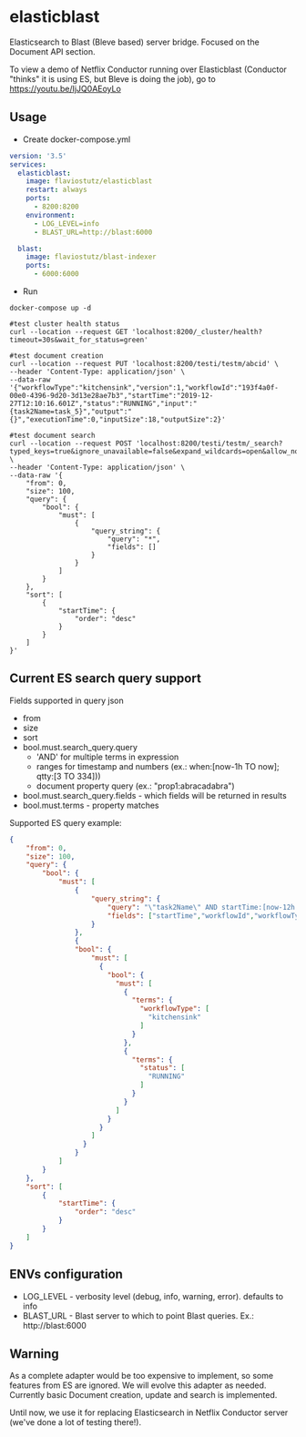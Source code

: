 # elasticblast
Elasticsearch to Blast (Bleve based) server bridge. Focused on the Document API section.

To view a demo of Netflix Conductor running over Elasticblast (Conductor "thinks" it is using ES, but Bleve is doing the job), go to https://youtu.be/IjJQ0AEoyLo

## Usage

* Create docker-compose.yml

```yml
version: '3.5'
services:
  elasticblast:
    image: flaviostutz/elasticblast
    restart: always
    ports:
      - 8200:8200
    environment:
      - LOG_LEVEL=info
      - BLAST_URL=http://blast:6000

  blast:
    image: flaviostutz/blast-indexer
    ports:
      - 6000:6000
```

* Run 

```shell
docker-compose up -d

#test cluster health status
curl --location --request GET 'localhost:8200/_cluster/health?timeout=30s&wait_for_status=green'

#test document creation
curl --location --request PUT 'localhost:8200/testi/testm/abcid' \
--header 'Content-Type: application/json' \
--data-raw '{"workflowType":"kitchensink","version":1,"workflowId":"193f4a0f-00e0-4396-9d20-3d13e28ae7b3","startTime":"2019-12-27T12:10:16.601Z","status":"RUNNING","input":"{task2Name=task_5}","output":"{}","executionTime":0,"inputSize":18,"outputSize":2}'

#test document search
curl --location --request POST 'localhost:8200/testi/testm/_search?typed_keys=true&ignore_unavailable=false&expand_wildcards=open&allow_no_indices=true&search_type=query_then_fetch&batched_reduce_size=512' \
--header 'Content-Type: application/json' \
--data-raw '{
    "from": 0,
    "size": 100,
    "query": {
        "bool": {
            "must": [
                {
                    "query_string": {
                        "query": "*",
                        "fields": []
                    }
                }
            ]
        }
    },
    "sort": [
        {
            "startTime": {
                "order": "desc"
            }
        }
    ]
}'
```

## Current ES search query support

Fields supported in query json

* from
* size
* sort
* bool.must.search_query.query
  * 'AND' for multiple terms in expression
  * ranges for timestamp and numbers (ex.: when:[now-1h TO now]; qtty:[3 TO 334]))
  * document property query (ex.: "prop1:abracadabra")
* bool.must.search_query.fields - which fields will be returned in results
* bool.must.terms - property matches

Supported ES query example:

```json
{
    "from": 0,
    "size": 100,
    "query": {
        "bool": {
            "must": [
                {
                    "query_string": {
                        "query": "\"task2Name\" AND startTime:[now-12h TO now] AND inputSize:[0 TO 20] AND _id:\"abcid2\"",
                        "fields": ["startTime","workflowId","workflowType","startTime", "status"]
                    }
                },
		        {
				"bool": {
		            "must": [
		              {
		                "bool": {
		                  "must": [
		                    {
		                      "terms": {
		                        "workflowType": [
		                          "kitchensink"
		                        ]
		                      }
		                    },
		                    {
		                      "terms": {
		                        "status": [
		                          "RUNNING"
		                        ]
		                      }
		                    }
		                  ]
		                }
		              }
		            ]
		          }
		        }
            ]
        }
    },
    "sort": [
        {
            "startTime": {
                "order": "desc"
            }
        }
    ]
}
```

## ENVs configuration

* LOG_LEVEL - verbosity level (debug, info, warning, error). defaults to info
* BLAST_URL - Blast server to which to point Blast queries. Ex.: http://blast:6000

## Warning

As a complete adapter would be too expensive to implement, so some features from ES are ignored. We will evolve this adapter as needed. Currently basic Document creation, update and search is implemented.

Until now, we use it for replacing Elasticsearch in Netflix Conductor server (we've done a lot of testing there!).
